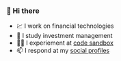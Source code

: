 ### 👋 Hi there

- 💹 I work on financial technologies
- 📖 I study investment management
- 👨‍💻 I experiement at [code sandbox](https://codesandbox.io/u/hd-o)
- 📫 I respond at my [social profiles](https://hadriandeoliveira.com)
